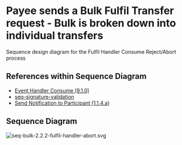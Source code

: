 # Payee sends a Bulk Fulfil Transfer request - Bulk is broken down into individual transfers

Sequence design diagram for the Fulfil Handler Consume Reject/Abort process

## References within Sequence Diagram

* [Event Handler Consume (9.1.0)](../../central-event-processor/9.1.0-event-handler-placeholder.md)
* [seq-signature-validation](../../central-event-processor/signature-validation.md)
* [Send Notification to Participant (1.1.4.a)](1.1.4.a-send-notification-to-participant.md)

## Sequence Diagram

![seq-bulk-2.2.2-fulfil-handler-abort.svg](../assets/diagrams/sequence/seq-bulk-2.2.2-fulfil-handler-abort.svg)